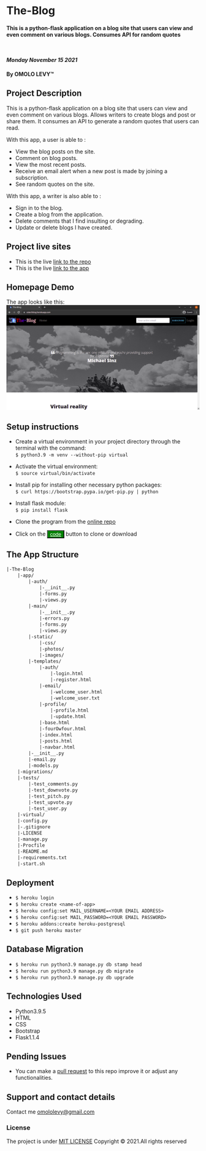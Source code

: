 # The-Blog
#### This is a python-flask application on a blog site that users can view and even comment on various blogs. Consumes API for random quotes

<br>
 
 ***Monday November 15 2021*** 
####  By **OMOLO LEVY**&trade;


## Project Description
This is a python-flask application on a blog site that users can view and even comment on various blogs. Allows writers to create blogs and post or share them. It consumes an API to generate a random quotes that users can read.
</br>

With this app, a user is able to :
* View the blog posts on the site.
* Comment on blog posts.
* View the most recent posts. 
* Receive an email alert when a new post is made by joining a subscription.
* See random quotes on the site.

With this app, a writer is also able to :
* Sign in to the blog.
* Create a blog from the application.
* Delete comments that I find insulting or degrading.
* Update or delete blogs I have created.



## Project live sites
  * This is the live [link to the repo ](https://github.com/omololevy/The-Blog) <br>
  * This is the live [link to the app ](https://the-blog.herokuapp.com/)


## Homepage Demo
The app looks like this: 
  ![Image](./app/static/photos/demo.png)

## Setup instructions
* Create a virtual environment in your project directory through the terminal with the command: <br>
```$ python3.9 -m venv --without-pip virtual```

* Activate the virtual environment:<br>
```$ source virtual/bin/activate ```

* Install pip for installing other necessary python packages:<br>
```$ curl https://bootstrap.pypa.io/get-pip.py | python```

* Install flask module:<br>
```$ pip install flask```

* Clone the program from the [online repo](https://github.com/omololevy/The-Blog)
* Click on the <button style="background-color:green;"><a href= "https://github.com/omololevy/The-Blog" style= "color:white">code</a> </button> button to clone or download

## The App Structure
~~~
|-The-Blog
    |-app/
        |-auth/
            |-__init__.py
            |-forms.py
            |-views.py
        |-main/
            |-__init__.py
            |-errors.py
            |-forms.py
            |-views.py
        |-static/
            |-css/
            |-photos/
            |-images/
        |-templates/
            |-auth/
                |-login.html
                |-register.html
            |-email/
                |-welcome_user.html
                |-welcome_user.txt
            |-profile/
                |-profile.html
                |-update.html
            |-base.html
            |-fourOwfour.html
            |-index.html
            |-posts.html
            |-navbar.html
        |-__init__.py
        |-email.py
        |-models.py
    |-migrations/
    |-tests/
        |-test_comments.py
        |-test_downvote.py
        |-test_pitch.py
        |-test_upvote.py
        |-test_user.py
    |-virtual/
    |-config.py
    |-.gitignore
    |-LICENSE
    |-manage.py
    |-Procfile
    |-README.md
    |-requirements.txt
    |-start.sh
~~~
## Deployment
* ```$ heroku login```
* ```$ heroku create <name-of-app>```
* ```$ heroku config:set MAIL_USERNAME=<YOUR EMAIL ADDRESS>```
* ```$ heroku config:set MAIL_PASSWORD=<YOUR EMAIL PASSWORD>```
* ```$ heroku addons:create heroku-postgresql```
* ```$ git push heroku master```

## Database Migration
* ```$ heroku run python3.9 manage.py db stamp head```
* ```$ heroku run python3.9 manage.py db migrate```
* ```$ heroku run python3.9 manage.py db upgrade```

## Technologies Used
* Python3.9.5
* HTML
* CSS
* Bootstrap
* Flask1.1.4

## Pending Issues

* You can make a [pull request](https://github.com/omololevy/The-Blog/pulls) to this repo improve it or adjust any functionalities.

## Support and contact details
Contact me omololevy@gmail.com
### License
The project is under [MIT LICENSE](https://github.com/omololevy/The-Blog/blob/master/LICENSE) 
Copyright &copy; 2021.All rights reserved
  